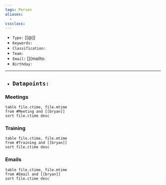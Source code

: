 ```yaml
---
tags: Person
aliases:
  - 
cssclass:
---
```


- `Type:` [[@]]
- `Keywords:` 
- `Classification:` 
- `Team:` 
- `Email:` [](mailto:
- `Birthday:` 

---

- `Datapoints:`
	- 

### Meetings

```dataview
table file.ctime, file.mtime
from #Meeting and [[bryan]]
sort file.ctime desc
```

### Training

```dataview
table file.ctime, file.mtime
from #Training and [[bryan]]
sort file.ctime desc
```

### Emails

```dataview
table file.ctime, file.mtime
from #Email and [[bryan]]
sort file.ctime desc
```
